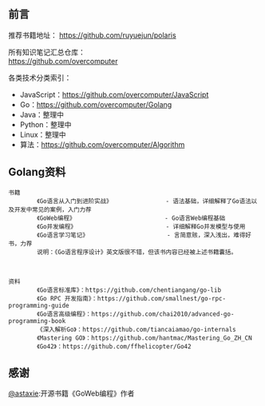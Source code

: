 ## 前言

推荐书籍地址：
https://github.com/ruyuejun/polaris  

  
所有知识笔记汇总仓库：  
https://github.com/overcomputer   

各类技术分类索引：  
- JavaScript：https://github.com/overcomputer/JavaScript
- Go：https://github.com/overcomputer/Golang
- Java：整理中
- Python：整理中
- Linux：整理中
- 算法：https://github.com/overcomputer/Algorithm

## Golang资料

```
书籍
        《Go语言从入门到进阶实战》               - 语法基础，详细解释了Go语法以及开发中常见的案例，入门力荐
        《GoWeb编程》                         - Go语言Web编程基础                      
        《Go并发编程》                         - 详细解释Go并发模型与使用
        《Go语言学习笔记》                      - 言简意赅，深入浅出，难得好书，力荐
        说明：《Go语言程序设计》英文版很不错，但该书内容已经被上述书籍囊括。
        


资料
        《Go语言标准库》：https://github.com/chentiangang/go-lib
        《Go RPC 开发指南》：https://github.com/smallnest/go-rpc-programming-guide
        《Go语言高级编程》：https://github.com/chai2010/advanced-go-programming-book
        《深入解析Go》：https://github.com/tiancaiamao/go-internals
        《Mastering GO》：https://github.com/hantmac/Mastering_Go_ZH_CN
        《Go42》：https://github.com/ffhelicopter/Go42
```

## 感谢

[@astaxie](https://github.com/astaxie):开源书籍《GoWeb编程》作者